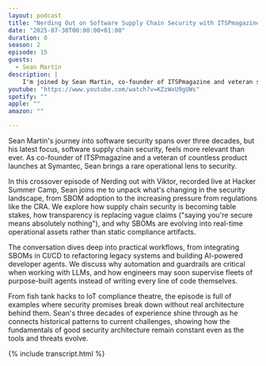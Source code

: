 ```yaml
---
layout: podcast
title: "Nerding Out on Software Supply Chain Security with ITSPmagazine's Sean Martin"
date: "2025-07-30T00:00:00+01:00"
duration: 0
season: 2
episode: 15
guests:
  - Sean Martin
description: |
    I'm joined by Sean Martin, co-founder of ITSPmagazine and veteran security expert, to explore the evolving landscape of software supply chain security. Recorded live at Hacker Summer Camp, we dive into how transparency is replacing vague security claims and why SBOMs are becoming real-time operational assets.
youtube: "https://www.youtube.com/watch?v=KZzWxU9gUWs"
spotify: ""
apple: ""
amazon: ""

---
```


Sean Martin's journey into software security spans over three decades, but his latest focus, software supply chain security, feels more relevant than ever. As co-founder of ITSPmagazine and a veteran of countless product launches at Symantec, Sean brings a rare operational lens to security.

In this crossover episode of Nerding out with Viktor, recorded live at Hacker Summer Camp, Sean joins me to unpack what's changing in the security landscape, from SBOM adoption to the increasing pressure from regulations like the CRA. We explore how supply chain security is becoming table stakes, how transparency is replacing vague claims ("saying you're secure means absolutely nothing"), and why SBOMs are evolving into real-time operational assets rather than static compliance artifacts.

The conversation dives deep into practical workflows, from integrating SBOMs in CI/CD to refactoring legacy systems and building AI-powered developer agents. We discuss why automation and guardrails are critical when working with LLMs, and how engineers may soon supervise fleets of purpose-built agents instead of writing every line of code themselves.

From fish tank hacks to IoT compliance theatre, the episode is full of examples where security promises break down without real architecture behind them. Sean's three decades of experience shine through as he connects historical patterns to current challenges, showing how the fundamentals of good security architecture remain constant even as the tools and threats evolve.

{% include transcript.html %}
